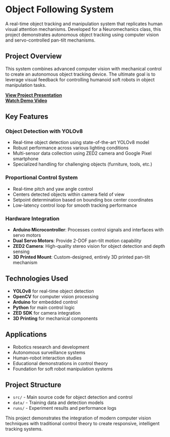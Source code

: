 # Object Following System

A real-time object tracking and manipulation system that replicates human visual attention mechanisms. Developed for a Neuromechanics class, this project demonstrates autonomous object tracking using computer vision and servo-controlled pan-tilt mechanisms.

## Project Overview

This system combines advanced computer vision with mechanical control to create an autonomous object tracking device. The ultimate goal is to leverage visual feedback for controlling humanoid soft robots in object manipulation tasks.

**[View Project Presentation](https://sites.google.com/view/danielcheney/portfolio/object-following)**  
**[Watch Demo Video](https://youtu.be/zmI6Sb6QFVg)**

## Key Features

### Object Detection with YOLOv8
- Real-time object detection using state-of-the-art YOLOv8 model
- Robust performance across various lighting conditions
- Multi-sensor data collection using ZED2 camera and Google Pixel smartphone
- Specialized handling for challenging objects (furniture, tools, etc.)

### Proportional Control System
- Real-time pitch and yaw angle control
- Centers detected objects within camera field of view
- Setpoint determination based on bounding box center coordinates
- Low-latency control loop for smooth tracking performance

### Hardware Integration
- **Arduino Microcontroller**: Processes control signals and interfaces with servo motors
- **Dual Servo Motors**: Provide 2-DOF pan-tilt motion capability
- **ZED2 Camera**: High-quality stereo vision for object detection and depth sensing
- **3D Printed Mount**: Custom-designed, entirely 3D printed pan-tilt mechanism

## Technologies Used

- **YOLOv8** for real-time object detection
- **OpenCV** for computer vision processing
- **Arduino** for embedded control
- **Python** for main control logic
- **ZED SDK** for camera integration
- **3D Printing** for mechanical components

## Applications

- Robotics research and development
- Autonomous surveillance systems
- Human-robot interaction studies
- Educational demonstrations in control theory
- Foundation for soft robot manipulation systems

## Project Structure

- `src/` - Main source code for object detection and control
- `data/` - Training data and detection models
- `runs/` - Experiment results and performance logs

This project demonstrates the integration of modern computer vision techniques with traditional control theory to create responsive, intelligent tracking systems.
